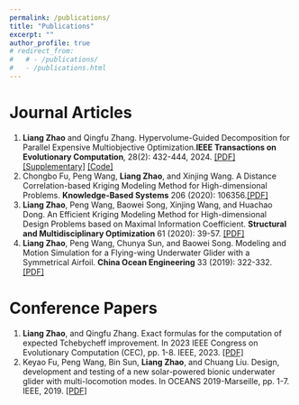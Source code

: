 ```yaml
---
permalink: /publications/
title: "Publications"
excerpt: ""
author_profile: true
# redirect_from: 
#   # - /publications/
#   - /publications.html
---
```


 

# Journal Articles

<ol>
    <li><b>Liang Zhao</b>  and Qingfu Zhang. Hypervolume-Guided Decomposition for Parallel Expensive Multiobjective Optimization.<b>IEEE Transactions on Evolutionary Computation</b>, 28(2): 432-444, 2024. <a href="https://ieeexplore.ieee.org/document/10093980">[PDF]</a> <a href="https://ieeexplore.ieee.org/document/10093980/media#media">[Supplementary]</a> <a href="https://github.com/mobo-d/DirHV-EGO">[Code]</a> </li>
    <li>Chongbo Fu, Peng Wang, <b>Liang Zhao</b>, and Xinjing Wang. A Distance Correlation-based Kriging Modeling Method for High-dimensional Problems.   <b>Knowledge-Based Systems</b> 206 (2020): 106356.<a href="https://www.sciencedirect.com/science/article/abs/pii/S0950705120305074">[PDF]</a></li>
    <li><b>Liang Zhao</b>, Peng Wang, Baowei Song, Xinjing Wang, and Huachao Dong. An Efficient Kriging Modeling Method for High-dimensional Design Problems based on Maximal Information Coefficient. <b>Structural and Multidisciplinary Optimization</b> 61 (2020): 39-57. <a href="https://link.springer.com/article/10.1007/s00158-019-02342-3">[PDF]</a></li>
    <li><b>Liang Zhao</b>, Peng Wang, Chunya Sun, and Baowei Song. Modeling and Motion Simulation for a Flying-wing Underwater Glider with a Symmetrical Airfoil.  <b>China Ocean Engineering</b> 33 (2019): 322-332. <a href="https://link.springer.com/article/10.1007/s13344-019-0031-7">[PDF]</a></li>
</ol>



# Conference Papers

 <ol>
    <li><b>Liang Zhao</b>, and Qingfu Zhang. Exact formulas for the computation of expected Tchebycheff improvement. In 2023 IEEE Congress on Evolutionary Computation (CEC), pp. 1-8. IEEE, 2023. <a href="https://ieeexplore.ieee.org/abstract/document/10253989">[PDF]</a></li>
     <li>Keyao Fu, Peng Wang, Bin Sun, <b>Liang Zhao</b>, and Chuang Liu. Design, development and testing of a new solar-powered bionic underwater glider with multi-locomotion modes. In OCEANS 2019-Marseille, pp. 1-7. IEEE, 2019. <a href="https://ieeexplore.ieee.org/abstract/document/8867529">[PDF]</a></li>
</ol>

